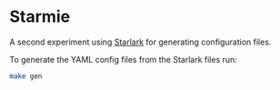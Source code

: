 # Starmie

A second experiment using [Starlark] for generating configuration files.

To generate the YAML config files from the Starlark files run:

```bash
make gen
```

[starlark]: https://github.com/google/starlark-go
